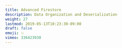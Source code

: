 ```yaml
---
title: Advanced Firestore
description: Data Organization and Deserialization
weight: 27
lastmod: 2019-05-13T10:23:30-09:00
draft: false
emoji: 💥
vimeo: 336423930
---
```

